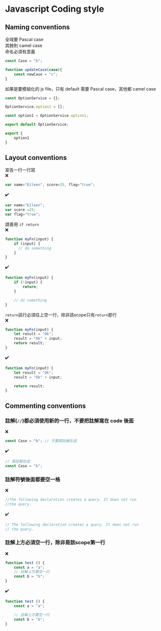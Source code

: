 # Javascript Coding style

## Naming conventions
全域要 Pascal case  
其餘則 camel case  
命名必須有意義  
```javascript
const Case = "b";

function updateCase(case){
    const newCase = "c";
}
```

如果是要模組化的 js file，只有 default 需要 Pascal case，其他都 camel case
```javascript
const OptionService = {};

OptionService.option1 = [];

const option1 = OptionService.option1;

export default OptionService;

export {
    option1
}
```

## Layout conventions
宣告一行一行寫   
❌
```javascript
var name="Eileen", score=25, flag="true";
```
✔️
```javascript
var name="Eileen";
var score =25;
var flag="true";
```

請善用 `if return`  
❌
```javascript
function myFn(input) {
	if (input) {
      // do something
	}
}
```
✔️
```javascript
function myFn(input) {
	if (!input) {
        return;
	}

    // do something
}
```

`return`該行必須往上空一行，除非該scope只有`return`那行  
❌
```javascript
function myFn(input) {
    let result = "Ok";
    result = "Ok" + input;
    return result;
}
```
✔️
```javascript
function myFn(input) {
    let result = "Ok";
    result = "Ok" + input;

    return result;
}
```

## Commenting conventions
### 註解(`//`)都必須使用新的一行，不要把註解寫在 code 後面   
❌
```javascript
const Case = "b"; // 不要寫註解在這
```
✔️
```javascript
// 寫註解在這
const Case = "b";
```

### 註解符號後面都要空一格
❌
```javascript
//The following declaration creates a query. It does not run
//the query.
```
✔️
```javascript
// The following declaration creates a query. It does not run
// the query.
```

### 註解上方必須空一行，除非是該scope第一行
❌
```javascript
function test () {
    const a = "a";
    // 註解上方要空一行
    const b = "b";
}
```
✔️
```javascript
function test () {
    const a = "a";

    // 註解上方要空一行
    const b = "b";
}
```